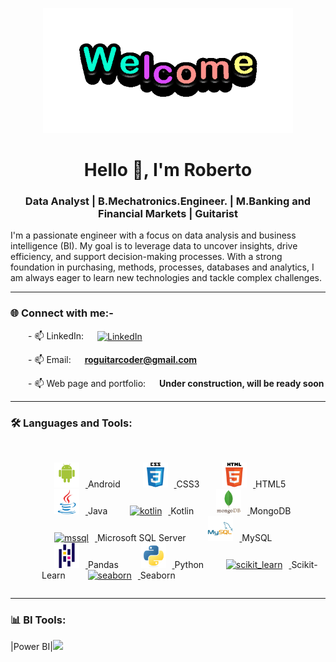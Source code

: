 <p align="center" style="margin-bottom: 0;">
  <img src="https://github.com/RobGSmx/RobGSmx/blob/main/IMG/Welcomegif.gif?raw=true" alt="Welcome GIF" width="400px" height="200px" style="margin-bottom: -0px;">
</p> 

<h1 align="center">Hello 👋, I'm Roberto</h1> <h3 align="center">Data Analyst | B.Mechatronics.Engineer. | M.Banking and Financial Markets | Guitarist</h3> <p align="left"> I'm a passionate engineer with a focus on data analysis and business intelligence (BI). My goal is to leverage data to uncover insights, drive efficiency, and support decision-making processes. With a strong foundation in purchasing, methods, processes, databases and analytics, I am always eager to learn new technologies and tackle complex challenges. </p>

--------------------------------------------------------------------------------------------------
<h3 align="left">🌐 Connect with me:-</h3>

&emsp;&emsp;- 📫 LinkedIn: &emsp;
  <a href="https://www.linkedin.com/in/roberto-garcia-santin/" target="blank">
    <img align="center" src="https://raw.githubusercontent.com/rahuldkjain/github-profile-readme-generator/master/src/images/icons/Social/linked-in-alt.svg" alt="LinkedIn" height="20" width="20" />
  </a>

&emsp;&emsp;- 📫 Email: &emsp; **roguitarcoder@gmail.com**

&emsp;&emsp;- 📫 Web page and portfolio: &emsp; **Under construction, will be ready soon**

--------------------------------------------------------------------------------------------------

<h3 align="left">🛠️ Languages and Tools:</h3>
<br>
<div style="padding-left: 40px; margin-left: 10px;">
  <p align="left" style="display: inline-block;"> 
    <a href="https://developer.android.com" target="_blank" rel="noreferrer"> 
      <img src="https://raw.githubusercontent.com/devicons/devicon/master/icons/android/android-original-wordmark.svg" alt="android" width="40" height="40" style="margin-left: 20px; margin-right: 10px;" /> 
    </a> Android   
    <a href="https://www.w3schools.com/css/" target="_blank" rel="noreferrer"> 
      <img src="https://raw.githubusercontent.com/devicons/devicon/master/icons/css3/css3-original-wordmark.svg" alt="css3" width="40" height="40" style="margin-left: 20px; margin-right: 10px;" /> 
    </a> CSS3   
    <a href="https://www.w3.org/html/" target="_blank" rel="noreferrer"> 
      <img src="https://raw.githubusercontent.com/devicons/devicon/master/icons/html5/html5-original-wordmark.svg" alt="html5" width="40" height="40" style="margin-left: 20px; margin-right: 10px;" /> 
    </a> HTML5   
    <a href="https://www.java.com" target="_blank" rel="noreferrer"> 
      <img src="https://raw.githubusercontent.com/devicons/devicon/master/icons/java/java-original.svg" alt="java" width="40" height="40" style="margin-left: 20px; margin-right: 10px;" /> 
    </a> Java   
    <a href="https://kotlinlang.org" target="_blank" rel="noreferrer"> 
      <img src="https://www.vectorlogo.zone/logos/kotlinlang/kotlinlang-icon.svg" alt="kotlin" width="40" height="40" style="margin-left: 20px; margin-right: 10px;" /> 
    </a> Kotlin   
    <a href="https://www.mongodb.com/" target="_blank" rel="noreferrer"> 
      <img src="https://raw.githubusercontent.com/devicons/devicon/master/icons/mongodb/mongodb-original-wordmark.svg" alt="mongodb" width="40" height="40" style="margin-left: 20px; margin-right: 10px;" /> 
    </a> MongoDB   
    <a href="https://www.microsoft.com/en-us/sql-server" target="_blank" rel="noreferrer"> 
      <img src="https://www.svgrepo.com/show/303229/microsoft-sql-server-logo.svg" alt="mssql" width="40" height="40" style="margin-left: 20px; margin-right: 10px;" /> 
    </a> Microsoft SQL Server   
    <a href="https://www.mysql.com/" target="_blank" rel="noreferrer"> 
      <img src="https://raw.githubusercontent.com/devicons/devicon/master/icons/mysql/mysql-original-wordmark.svg" alt="mysql" width="40" height="40" style="margin-left: 20px; margin-right: 10px;" /> 
    </a> MySQL   
    <a href="https://pandas.pydata.org/" target="_blank" rel="noreferrer"> 
      <img src="https://raw.githubusercontent.com/devicons/devicon/2ae2a900d2f041da66e950e4d48052658d850630/icons/pandas/pandas-original.svg" alt="pandas" width="40" height="40" style="margin-left: 20px; margin-right: 10px;" /> 
    </a> Pandas   
    <a href="https://www.python.org" target="_blank" rel="noreferrer"> 
      <img src="https://raw.githubusercontent.com/devicons/devicon/master/icons/python/python-original.svg" alt="python" width="40" height="40" style="margin-left: 20px; margin-right: 10px;" /> 
    </a> Python   
    <a href="https://scikit-learn.org/" target="_blank" rel="noreferrer"> 
      <img src="https://upload.wikimedia.org/wikipedia/commons/0/05/Scikit_learn_logo_small.svg" alt="scikit_learn" width="40" height="40" style="margin-left: 20px; margin-right: 10px;" /> 
    </a> Scikit-Learn   
    <a href="https://seaborn.pydata.org/" target="_blank" rel="noreferrer"> 
      <img src="https://seaborn.pydata.org/_images/logo-mark-lightbg.svg" alt="seaborn" width="40" height="40" style="margin-left: 20px; margin-right: 10px;" /> 
    </a> Seaborn
  </p>
</div>

--------------------------------------------------------------------------------------------------
<h3 align="left"> 📊 BI Tools:</h3>

|Power BI|<a href="PNG/Power-BI.png"><img src="PNG/Power-BI.png" height="25"/></a>
